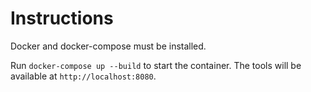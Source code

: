 # Instructions

Docker and docker-compose must be installed.

Run `docker-compose up --build` to start the container. The tools will be available at `http://localhost:8080`.
